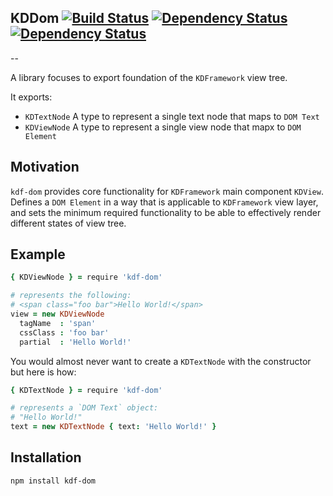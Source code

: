 ## KDDom [![Build Status](https://img.shields.io/travis/kdframework/dom/master.svg?style=flat)](https://travis-ci.org/kdframework/dom) [![Dependency Status](https://img.shields.io/david/dev/kdframework/dom.svg?style=flat)](https://david-dm.org/kdframework/dom#info=devDependencies) [![Dependency Status](https://img.shields.io/david/kdframework/dom.svg?style=flat)](https://david-dm.org/kdframwork/dom#info=dependencies)
--

A library focuses to export foundation of the `KDFramework` view tree.

It exports:

- `KDTextNode` A type to represent a single text node that maps to `DOM Text`
- `KDViewNode` A type to represent a single view node that mapx to `DOM Element`

## Motivation

`kdf-dom` provides core functionality for `KDFramework` main component `KDView`.
Defines a `DOM Element` in a way that is applicable to `KDFramework` view layer,
and sets the minimum required functionality to be able to effectively render different
states of view tree.

## Example

```coffee
{ KDViewNode } = require 'kdf-dom'

# represents the following:
# <span class="foo bar">Hello World!</span>
view = new KDViewNode
  tagName  : 'span'
  cssClass : 'foo bar'
  partial  : 'Hello World!'
```

You would almost never want to create a `KDTextNode` with the constructor
but here is how:

```coffee
{ KDTextNode } = require 'kdf-dom'

# represents a `DOM Text` object:
# "Hello World!"
text = new KDTextNode { text: 'Hello World!' }
```

## Installation

```
npm install kdf-dom
```

